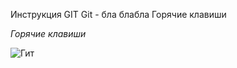 Инструкция GIT 
Git - бла блабла
Горячие клавиши

*Горячие клавиши*

![Гит](https://st2.depositphotos.com/1610517/10046/i/450/depositphotos_100462908-stock-photo-hand-writing-git-commit.jpg)


